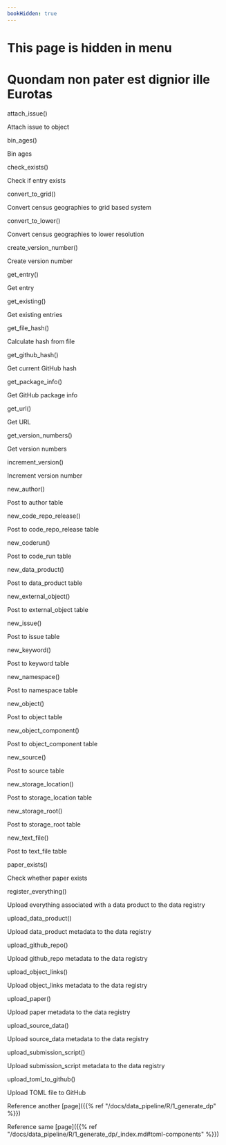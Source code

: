 ```yaml
---
bookHidden: true
---
```


# This page is hidden in menu

# Quondam non pater est dignior ille Eurotas

attach_issue()

Attach issue to object

bin_ages()

Bin ages

check_exists()

Check if entry exists

convert_to_grid()

Convert census geographies to grid based system

convert_to_lower()

Convert census geographies to lower resolution

create_version_number()

Create version number

get_entry()

Get entry

get_existing()

Get existing entries

get_file_hash()

Calculate hash from file

get_github_hash()

Get current GitHub hash

get_package_info()

Get GitHub package info

get_url()

Get URL

get_version_numbers()

Get version numbers

increment_version()

Increment version number

new_author()

Post to author table

new_code_repo_release()

Post to code_repo_release table

new_coderun()

Post to code_run table

new_data_product()

Post to data_product table

new_external_object()

Post to external_object table

new_issue()

Post to issue table

new_keyword()

Post to keyword table

new_namespace()

Post to namespace table

new_object()

Post to object table

new_object_component()

Post to object_component table

new_source()

Post to source table

new_storage_location()

Post to storage_location table

new_storage_root()

Post to storage_root table

new_text_file()

Post to text_file table

paper_exists()

Check whether paper exists

register_everything()

Upload everything associated with a data product to the data registry

upload_data_product()

Upload data_product metadata to the data registry

upload_github_repo()

Upload github_repo metadata to the data registry

upload_object_links()

Upload object_links metadata to the data registry

upload_paper()

Upload paper metadata to the data registry

upload_source_data()

Upload source_data metadata to the data registry

upload_submission_script()

Upload submission_script metadata to the data registry

upload_toml_to_github()

Upload TOML file to GitHub


Reference another [page]({{% ref "/docs/data_pipeline/R/1_generate_dp" %}})

Reference same [page]({{% ref "/docs/data_pipeline/R/1_generate_dp/_index.md#toml-components" %}})